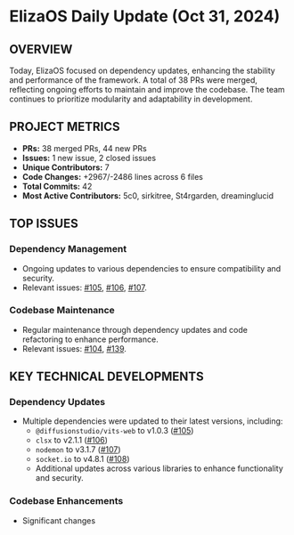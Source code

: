 # ElizaOS Daily Update (Oct 31, 2024)

## OVERVIEW 
Today, ElizaOS focused on dependency updates, enhancing the stability and performance of the framework. A total of 38 PRs were merged, reflecting ongoing efforts to maintain and improve the codebase. The team continues to prioritize modularity and adaptability in development.

## PROJECT METRICS
- **PRs:** 38 merged PRs, 44 new PRs
- **Issues:** 1 new issue, 2 closed issues
- **Unique Contributors:** 7
- **Code Changes:** +2967/-2486 lines across 6 files
- **Total Commits:** 42
- **Most Active Contributors:** 5c0, sirkitree, St4rgarden, dreaminglucid

## TOP ISSUES
### Dependency Management
- Ongoing updates to various dependencies to ensure compatibility and security.
- Relevant issues: [#105](https://github.com/elizaos/eliza/pull/105), [#106](https://github.com/elizaos/eliza/pull/106), [#107](https://github.com/elizaos/eliza/pull/107).

### Codebase Maintenance
- Regular maintenance through dependency updates and code refactoring to enhance performance.
- Relevant issues: [#104](https://github.com/elizaos/eliza/pull/104), [#139](https://github.com/elizaos/eliza/pull/139).

## KEY TECHNICAL DEVELOPMENTS
### Dependency Updates
- Multiple dependencies were updated to their latest versions, including:
  - `@diffusionstudio/vits-web` to v1.0.3 ([#105](https://github.com/elizaos/eliza/pull/105))
  - `clsx` to v2.1.1 ([#106](https://github.com/elizaos/eliza/pull/106))
  - `nodemon` to v3.1.7 ([#107](https://github.com/elizaos/eliza/pull/107))
  - `socket.io` to v4.8.1 ([#108](https://github.com/elizaos/eliza/pull/108))
  - Additional updates across various libraries to enhance functionality and security.

### Codebase Enhancements
- Significant changes